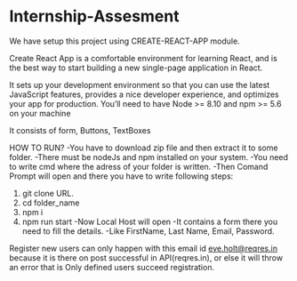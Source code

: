 # Internship-Assesment

We have setup this project using CREATE-REACT-APP module.

Create React App is a comfortable environment for learning React, and is the best way to start building a new single-page application in React.

It sets up your development environment so that you can use the latest JavaScript features, provides a nice developer experience, and optimizes your app for production. You’ll need to have Node >= 8.10 and npm >= 5.6 on your machine


It consists of form, Buttons, TextBoxes

HOW TO RUN?
-You have to download zip file and then extract it to some folder.
-There must be nodeJs and npm installed on your system.
-You need to write cmd where the adress of your folder is written.
-Then Comand Prompt will open and there you have to write following steps:
1. git clone URL.
2. cd folder_name
3. npm i
4. npm run start
-Now Local Host will open 
-It contains a form there you need to fill the details.
-Like FirstName, Last Name, Email, Password.


Register new users can only happen with this email id <eve.holt@reqres.in> because it is there on post successful in API(reqres.in), or else it will throw an error that is Only defined users succeed registration.

